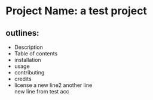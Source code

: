# Project Name: a test project
## outlines:
- Description
- Table of contents
- installation 
- usage
- contributing
- credits
- license
a new line2
another line        
new line from test acc
